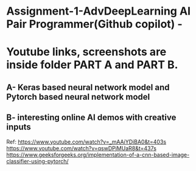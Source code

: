 # Assignment-1-AdvDeepLearning AI Pair Programmer(Github copilot) -

# Youtube links, screenshots are inside folder PART A and PART B.


## A- Keras based neural network model and Pytorch based neural network model

## B- interesting online AI demos with creative inputs 



Ref: https://www.youtube.com/watch?v=_mAAiYDiBA0&t=403s
https://www.youtube.com/watch?v=qswDPjMUaR8&t=437s
https://www.geeksforgeeks.org/implementation-of-a-cnn-based-image-classifier-using-pytorch/
